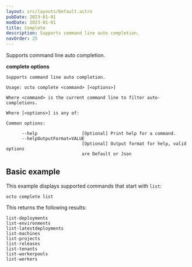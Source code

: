 ```yaml
---
layout: src/layouts/Default.astro
pubDate: 2023-01-01
modDate: 2023-01-01
title: Complete
description: Supports command line auto completion.
navOrder: 25
---
```


Supports command line auto completion.

**complete options**

```text
Supports command line auto completion.

Usage: octo complete <command> [<options>]

Where <command> is the current command line to filter auto-completions.

Where [<options>] is any of:

Common options:

      --help                 [Optional] Print help for a command.
      --helpOutputFormat=VALUE
                             [Optional] Output format for help, valid options
                             are Default or Json
```

## Basic example

This example displays supported commands that start with `list`:

```
octo complete list
```

This returns the following results:

```
list-deployments
list-environments
list-latestdeployments
list-machines
list-projects
list-releases
list-tenants
list-workerpools
list-workers
```

